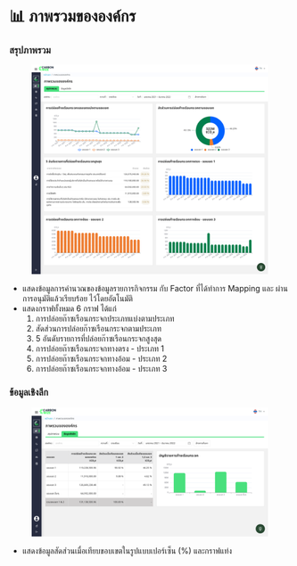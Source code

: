 # 📊 ภาพรวมขององค์กร

### สรุปภาพรวม

<figure><img src="../.gitbook/assets/image (9).png" alt=""><figcaption></figcaption></figure>

* แสดงข้อมูลการคำนวณของข้อมูลรายการกิจกรรม กับ Factor ที่ได้ทำการ Mapping และ ผ่านการอนุมัติแล้วเรียบร้อย ไว้โดยอัตโนมัติ
* แสดงกราฟทั้งหมด 6 กราฟ ได้แก่&#x20;
  1. การปล่อยก๊าซเรือนกระจกประเภทแบ่งตามประเภท
  2. สัดส่วนการปล่อยก๊าซเรือนกระจกตามประเภท
  3. 5 อันดับรายการที่ปล่อยก๊าซเรือนกระจกสูงสุด
  4. การปล่อยก๊าซเรือนกระจกทางตรง - ประเภท 1
  5. การปล่อยก๊าซเรือนกระจกทางอ้อม - ประเภท 2
  6. การปล่อยก๊าซเรือนกระจกทางอ้อม - ประเภท 3

### ข้อมูลเชิงลึก

<figure><img src="../.gitbook/assets/image (10).png" alt=""><figcaption></figcaption></figure>

* แสดงข้อมูลสัดส่วนเมื่อเทียบขอบเขตในรูปแบบเปอร์เซ็น (%) และกราฟแท่ง
